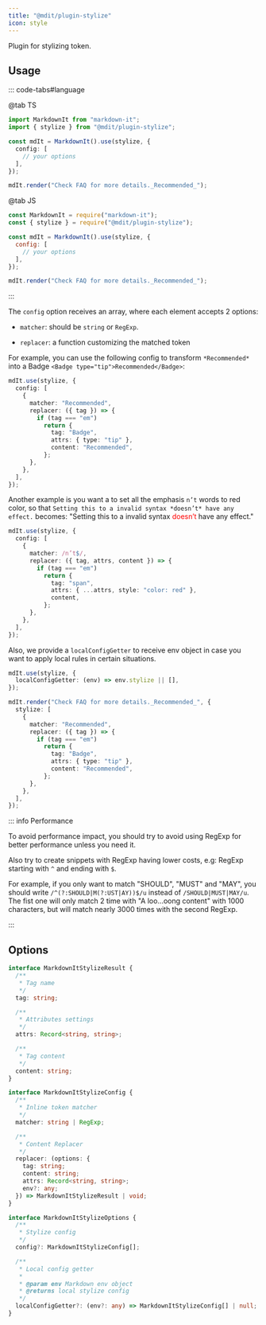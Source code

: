 ```yaml
---
title: "@mdit/plugin-stylize"
icon: style
---
```


Plugin for stylizing token.

<!-- more -->

## Usage

::: code-tabs#language

@tab TS

```ts
import MarkdownIt from "markdown-it";
import { stylize } from "@mdit/plugin-stylize";

const mdIt = MarkdownIt().use(stylize, {
  config: [
    // your options
  ],
});

mdIt.render("Check FAQ for more details._Recommended_");
```

@tab JS

```js
const MarkdownIt = require("markdown-it");
const { stylize } = require("@mdit/plugin-stylize");

const mdIt = MarkdownIt().use(stylize, {
  config: [
    // your options
  ],
});

mdIt.render("Check FAQ for more details._Recommended_");
```

:::

The `config` option receives an array, where each element accepts 2 options:

- `matcher`: should be `string` or `RegExp`.

- `replacer`: a function customizing the matched token

For example, you can use the following config to transform `*Recommended*` into a Badge `<Badge type="tip">Recommended</Badge>`:

```ts {3-13}
mdIt.use(stylize, {
  config: [
    {
      matcher: "Recommended",
      replacer: ({ tag }) => {
        if (tag === "em")
          return {
            tag: "Badge",
            attrs: { type: "tip" },
            content: "Recommended",
          };
      },
    },
  ],
});
```

<!-- markdownlint-disable MD033 -->

Another example is you want a to set all the emphasis `n’t` words to red color, so that `Setting this to a invalid syntax *doesn’t* have any effect.` becomes: "Setting this to a invalid syntax <span style="color:red">doesn’t</span> have any effect."

<!-- markdownlint-enable MD033 -->

```ts {3-13}
mdIt.use(stylize, {
  config: [
    {
      matcher: /n’t$/,
      replacer: ({ tag, attrs, content }) => {
        if (tag === "em")
          return {
            tag: "span",
            attrs: { ...attrs, style: "color: red" },
            content,
          };
      },
    },
  ],
});
```

Also, we provide a `localConfigGetter` to receive env object in case you want to apply local rules in certain situations.

```ts {2,7-17}
mdIt.use(stylize, {
  localConfigGetter: (env) => env.stylize || [],
});

mdIt.render("Check FAQ for more details._Recommended_", {
  stylize: [
    {
      matcher: "Recommended",
      replacer: ({ tag }) => {
        if (tag === "em")
          return {
            tag: "Badge",
            attrs: { type: "tip" },
            content: "Recommended",
          };
      },
    },
  ],
});
```

::: info Performance

To avoid performance impact, you should try to avoid using RegExp for better performance unless you need it.

Also try to create snippets with RegExp having lower costs, e.g: RegExp starting with `^` and ending with `$`.

For example, if you only want to match "SHOULD", "MUST" and "MAY", you should write `/^(?:SHOULD|M(?:UST|AY))$/u` instead of `/SHOULD|MUST|MAY/u`. The fist one will only match 2 time with "A loo...oong content" with 1000 characters, but will match nearly 3000 times with the second RegExp.

:::

## Options

```ts
interface MarkdownItStylizeResult {
  /**
   * Tag name
   */
  tag: string;

  /**
   * Attributes settings
   */
  attrs: Record<string, string>;

  /**
   * Tag content
   */
  content: string;
}

interface MarkdownItStylizeConfig {
  /**
   * Inline token matcher
   */
  matcher: string | RegExp;

  /**
   * Content Replacer
   */
  replacer: (options: {
    tag: string;
    content: string;
    attrs: Record<string, string>;
    env?: any;
  }) => MarkdownItStylizeResult | void;
}

interface MarkdownItStylizeOptions {
  /**
   * Stylize config
   */
  config?: MarkdownItStylizeConfig[];

  /**
   * Local config getter
   *
   * @param env Markdown env object
   * @returns local stylize config
   */
  localConfigGetter?: (env?: any) => MarkdownItStylizeConfig[] | null;
}
```
